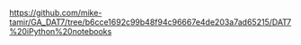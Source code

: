https://github.com/mike-tamir/GA_DAT7/tree/b6cce1692c99b48f94c96667e4de203a7ad65215/DAT7%20iPython%20notebooks</string>
